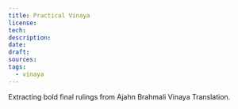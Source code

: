 ```yaml
---
title: Practical Vinaya
license: 
tech: 
description: 
date: 
draft: 
sources: 
tags:
  - vinaya
---
```

Extracting bold final rulings from Ajahn Brahmali Vinaya Translation.

